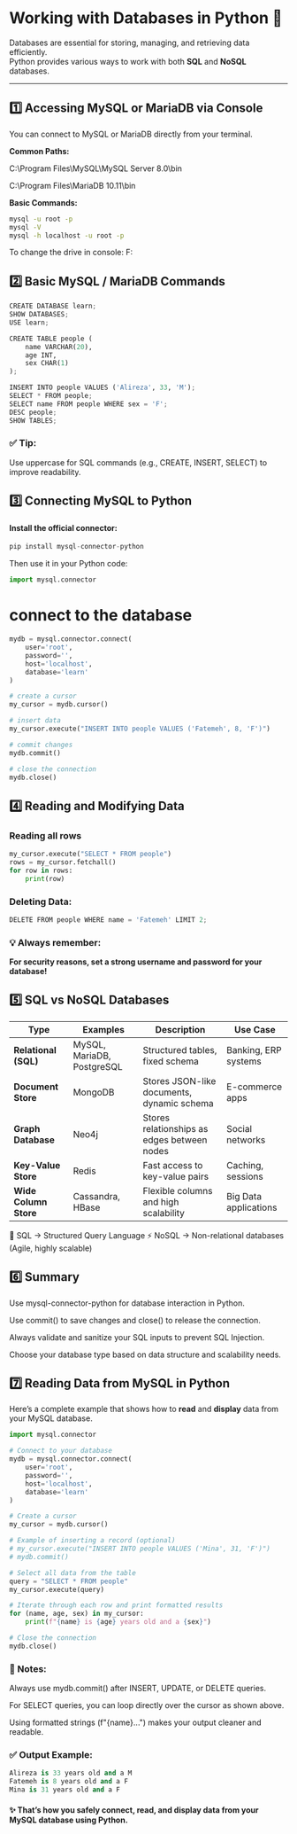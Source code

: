 # Working with Databases in Python 🐍

Databases are essential for storing, managing, and retrieving data efficiently.  
Python provides various ways to work with both **SQL** and **NoSQL** databases.

---

## 1️⃣ Accessing MySQL or MariaDB via Console

You can connect to MySQL or MariaDB directly from your terminal.

**Common Paths:**

C:\Program Files\MySQL\MySQL Server 8.0\bin

C:\Program Files\MariaDB 10.11\bin


**Basic Commands:**
```bash
mysql -u root -p
mysql -V
mysql -h localhost -u root -p
```
To change the drive in console:
F:

## 2️⃣ Basic MySQL / MariaDB Commands
```Python
CREATE DATABASE learn;
SHOW DATABASES;
USE learn;

CREATE TABLE people (
    name VARCHAR(20),
    age INT,
    sex CHAR(1)
);

INSERT INTO people VALUES ('Alireza', 33, 'M');
SELECT * FROM people;
SELECT name FROM people WHERE sex = 'F';
DESC people;
SHOW TABLES;
```
### ✅ Tip:
Use uppercase for SQL commands (e.g., CREATE, INSERT, SELECT) to improve readability.

## 3️⃣ Connecting MySQL to Python

#### Install the official connector:
```Python
pip install mysql-connector-python
```
Then use it in your Python code:
```Python
import mysql.connector
```
# connect to the database
```Python
mydb = mysql.connector.connect(
    user='root',
    password='',
    host='localhost',
    database='learn'
)

# create a cursor
my_cursor = mydb.cursor()

# insert data
my_cursor.execute("INSERT INTO people VALUES ('Fatemeh', 8, 'F')")

# commit changes
mydb.commit()

# close the connection
mydb.close()
```
## 4️⃣ Reading and Modifying Data

### Reading all rows
```Python
my_cursor.execute("SELECT * FROM people")
rows = my_cursor.fetchall()
for row in rows:
    print(row)
```

### Deleting Data:
```Python
DELETE FROM people WHERE name = 'Fatemeh' LIMIT 2;
```
### **💡 Always remember:**

**For security reasons, set a strong username and password for your database!**

## 5️⃣ SQL vs NoSQL Databases

| Type                  | Examples                   | Description                                 | Use Case              |
| --------------------- | -------------------------- | ------------------------------------------- | --------------------- |
| **Relational (SQL)**  | MySQL, MariaDB, PostgreSQL | Structured tables, fixed schema             | Banking, ERP systems  |
| **Document Store**    | MongoDB                    | Stores JSON-like documents, dynamic schema  | E-commerce apps       |
| **Graph Database**    | Neo4j                      | Stores relationships as edges between nodes | Social networks       |
| **Key-Value Store**   | Redis                      | Fast access to key-value pairs              | Caching, sessions     |
| **Wide Column Store** | Cassandra, HBase           | Flexible columns and high scalability       | Big Data applications |

🧠 SQL → Structured Query Language
⚡ NoSQL → Non-relational databases (Agile, highly scalable)

## 6️⃣ Summary

Use mysql-connector-python for database interaction in Python.

Use commit() to save changes and close() to release the connection.

Always validate and sanitize your SQL inputs to prevent SQL Injection.

Choose your database type based on data structure and scalability needs.

## 7️⃣ Reading Data from MySQL in Python

Here’s a complete example that shows how to **read** and **display** data from your MySQL database.

```python
import mysql.connector

# Connect to your database
mydb = mysql.connector.connect(
    user='root',
    password='',
    host='localhost',
    database='learn'
)

# Create a cursor
my_cursor = mydb.cursor()

# Example of inserting a record (optional)
# my_cursor.execute("INSERT INTO people VALUES ('Mina', 31, 'F')")
# mydb.commit()

# Select all data from the table
query = "SELECT * FROM people"
my_cursor.execute(query)

# Iterate through each row and print formatted results
for (name, age, sex) in my_cursor:
    print(f"{name} is {age} years old and a {sex}")

# Close the connection
mydb.close()
```

### 🧩 Notes:

Always use mydb.commit() after INSERT, UPDATE, or DELETE queries.

For SELECT queries, you can loop directly over the cursor as shown above.

Using formatted strings (f"{name}...") makes your output cleaner and readable.

### ✅ Output Example:
```python
Alireza is 33 years old and a M
Fatemeh is 8 years old and a F
Mina is 31 years old and a F
```
#### ✨ That’s how you safely connect, read, and display data from your MySQL database using Python.
